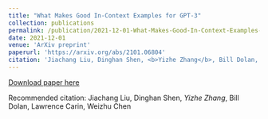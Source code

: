```yaml
---
title: "What Makes Good In-Context Examples for GPT-3"
collection: publications
permalink: /publication/2021-12-01-What-Makes-Good-In-Context-Examples-for-GPT-3
date: 2021-12-01
venue: 'ArXiv preprint'
paperurl: 'https://arxiv.org/abs/2101.06804'
citation: 'Jiachang Liu, Dinghan Shen, <b>Yizhe Zhang</b>, Bill Dolan, Lawrence Carin, Weizhu Chen'
---
```


[Download paper here](https://arxiv.org/abs/2101.06804)

Recommended citation: Jiachang Liu, Dinghan Shen, *Yizhe Zhang*, Bill Dolan, Lawrence Carin, Weizhu Chen